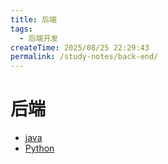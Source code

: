 ```yaml
---
title: 后端
tags:
  - 后端开发
createTime: 2025/08/25 22:29:43
permalink: /study-notes/back-end/
---
```


# 后端
- [java](./java)
- [Python](./python)


<Vssue :title="$title" />

